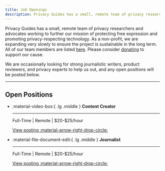 ```yaml
---
title: Job Openings
description: Privacy Guides has a small, remote team of privacy researchers and advocates. Any open positions we may have in the future will be posted here.
---
```


Privacy Guides has a small, remote team of privacy researchers and advocates working to further our mission of protecting free expression and promoting privacy-respecting technology. As a non-profit, we are expanding very slowly to ensure the project is sustainable in the long term. All of our team members are listed [here](https://discuss.privacyguides.net/u?group=team&order=solutions&period=all). Please consider [donating](donate.md) to support our cause.

We are occasionally looking for strong journalistic writers, product reviewers, and privacy experts to help us out, and any open positions will be posted below.

---

## Open Positions

<div class="grid cards" markdown>

- :material-video-box:{ .lg .middle } **Content Creator**

    ---

    Full-Time | Remote | \$20-$25/hour

    [View posting :material-arrow-right-drop-circle:](jobs/content-creator.md)

- :material-file-document-edit:{ .lg .middle } **Journalist**

    ---

    Full-Time | Remote | \$20-$25/hour

    [View posting :material-arrow-right-drop-circle:](jobs/journalist.md)

</div>
